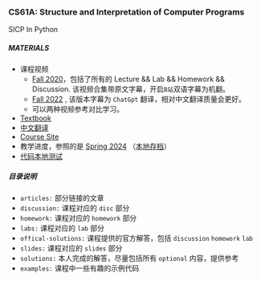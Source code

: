 ### CS61A: Structure and Interpretation of Computer Programs

SICP In Python

##### MATERIALS

- 课程视频 
  - [Fall 2020](https://www.bilibili.com/video/BV1s3411G7yM)，包括了所有的 Lecture && Lab && Homework && Discussion. 该视频合集带原文字幕，开启`B站`双语字幕为机翻。
  - [Fall 2022](https://www.bilibili.com/video/BV1d142167qi/) , 该版本字幕为 `ChatGpt` 翻译，相对中文翻译质量会更好。
  - 可以两种视频参考对比学习。
- [Textbook](https://www.composingprograms.com/)
- [中文翻译](https://composingprograms.netlify.app/)
- [Course Site](https://cs61a.org/)
- 教学进度，参照的是 [Spring 2024](https://cs61a.org/) （[本地存档](./Calendar.md)）
- [代码本地测试](articles/using-ok.md)

##### 目录说明

- `articles:` 部分链接的文章
- `discussion:` 课程对应的 `disc` 部分
-  `homework:` 课程对应的 `homework` 部分
- `labs:` 课程对应的 `lab` 部分
- `offical-solutions:` 课程提供的官方解答，包括 `discussion` `homework` `lab`
- `slides:` 课程对应的 `slides` 部分
- `solutions:` 本人完成的解答，尽量包括所有 `optional` 内容，提供参考
- `examples:` 课程中一些有趣的示例代码

